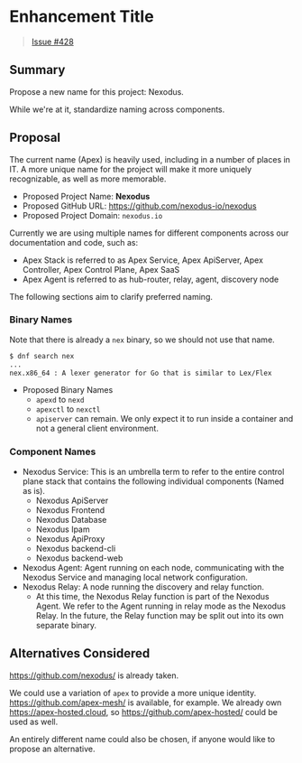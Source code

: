 # Enhancement Title

> [Issue #428](https://github.com/nexodus-io/nexodus/issues/428)

## Summary

Propose a new name for this project: Nexodus.

While we're at it, standardize naming across components.

## Proposal

The current name (Apex) is heavily used, including in a number of places in IT.
A more unique name for the project will make it more uniquely recognizable, as
well as more memorable.

* Proposed Project Name: **Nexodus**
* Proposed GitHub URL: <https://github.com/nexodus-io/nexodus>
* Proposed Project Domain: `nexodus.io`

 Currently we are using multiple names for different components across our documentation and code, such as:

* Apex Stack is referred to as Apex Service, Apex ApiServer, Apex Controller, Apex Control Plane, Apex SaaS
* Apex Agent is referred to as hub-router, relay, agent, discovery node

The following sections aim to clarify preferred naming.

### Binary Names

Note that there is already a `nex` binary, so we should not use that name.

```sh
$ dnf search nex
...
nex.x86_64 : A lexer generator for Go that is similar to Lex/Flex
```

* Proposed Binary Names
  * `apexd` to `nexd`
  * `apexctl` to `nexctl`
  * `apiserver` can remain. We only expect it to run inside a container and not a general client environment.

### Component Names

* Nexodus Service: This is an umbrella term to refer to the entire control plane stack that contains the following individual components (Named as is).
  * Nexodus ApiServer
  * Nexodus Frontend
  * Nexodus Database
  * Nexodus Ipam
  * Nexodus ApiProxy
  * Nexodus backend-cli
  * Nexodus backend-web
* Nexodus Agent: Agent running on each node, communicating with the Nexodus Service and managing local network configuration.
* Nexodus Relay: A node running the discovery and relay function.
  * At this time, the Nexodus Relay function is part of the Nexodus Agent. We refer to the Agent running in relay mode as the Nexodus Relay. In the future, the Relay function may be split out into its own separate binary.

## Alternatives Considered

<https://github.com/nexodus/> is already taken.

We could use a variation of `apex` to provide a more unique identity.
<https://github.com/apex-mesh/> is available, for example. We already
own <https://apex-hosted.cloud>, so <https://github.com/apex-hosted/>
could be used as well.

An entirely different name could also be chosen, if anyone would like
to propose an alternative.
